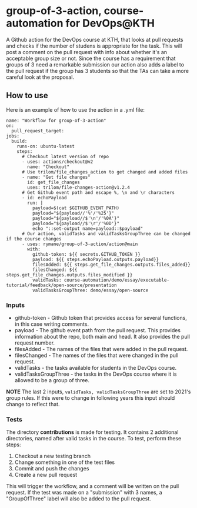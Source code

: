 # group-of-3-action, course-automation for DevOps@KTH

A Github action for the DevOps course at KTH, that looks at pull requests and checks if the number of studens is appropriate for the task. This will post a comment on the pull request with info about whether it's an acceptable group size or not. Since the course has a requirement that groups of 3 need a remarkable submission our action also adds a label to the pull request if the group has 3 students so that the TAs can take a more careful look at the proposal.

## How to use
Here is an example of how to use the action in a .yml file:
```
name: "Workflow for group-of-3-action"
on:
  pull_request_target:
jobs:
  build:
    runs-on: ubuntu-latest
    steps:
      # Checkout latest version of repo
      - uses: actions/checkout@v2
        name: "Checkout"
      # Use trilom/file_changes_action to get changed and added files
      - name: "Get file changes"
        id: get_file_changes
        uses: trilom/file-changes-action@v1.2.4
      # Get Github event path and escape %, \n and \r characters
      - id: echoPayload
        run: |
          payload=$(cat $GITHUB_EVENT_PATH)
          payload="${payload//'%'/'%25'}"
          payload="${payload//$'\n'/'%0A'}"
          payload="${payload//$'\r'/'%0D'}"
          echo "::set-output name=payload::$payload"
      # Our action, validTasks and validTasksGroupThree can be changed if the course changes
      - uses: rymane/group-of-3-action/action@main
        with: 
          github-token: ${{ secrets.GITHUB_TOKEN }}
          payload: ${{ steps.echoPayload.outputs.payload}}
          filesAdded: ${{ steps.get_file_changes.outputs.files_added}}
          filesChanged: ${{ steps.get_file_changes.outputs.files_modified }}
          validTasks: course-automation/demo/essay/executable-tutorial/feedback/open-source/presentation
          validTasksGroupThree: demo/essay/open-source
```
### Inputs
- github-token - Github token that provides access for several functions, in this case writing comments.
- payload - The github event path from the pull request. This provides information about the repo, both main and head. It also provides the pull request number.
- filesAdded - The names of the files that were added in the pull request.
- filesChanged - The names of the files that were changed in the pull request.
- validTasks - the tasks available for students in the DevOps course.
- validTasksGroupThree - the tasks in the DevOps course where it is allowed to be a group of three.

**NOTE** The last 2 inputs, ```validTasks, validTasksGroupThree``` are set to 2021's group rules. If this were to change in following years this input should change to reflect that.

### Tests
The directory **contributions** is made for testing. It contains 2 additional directories, named after valid tasks in the course. To test, perform these steps:

1. Checkout a new testing branch
2. Change something in one of the test files
3. Commit and push the changes
4. Create a new pull request

This will trigger the workflow, and a comment will be written on the pull request. If the test was made on a "submission" with 3 names, a "GroupOfThree" label will also be added to the pull request.
